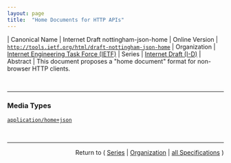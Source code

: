 ```yaml
---
layout: page
title:  "Home Documents for HTTP APIs"
---
```


| Canonical Name | Internet Draft nottingham-json-home
| Online Version | [`http://tools.ietf.org/html/draft-nottingham-json-home`](http://tools.ietf.org/html/draft-nottingham-json-home)
| Organization | [Internet Engineering Task Force (IETF)](..  "List of specification series by this organization")
| Series | [Internet Draft (I-D)](.  "List of specifications in this series")
| Abstract | This document proposes a "home document" format for non-browser HTTP clients.

<br/>
<hr/>

### Media Types

[`application/home+json`](/concepts/media-type/application/home+json "")



<br/>
<hr/>

<p style="text-align: right">Return to ( <a href="./">Series</a> | <a href="../">Organization</a> | <a href="../../">all Specifications</a> )</p>